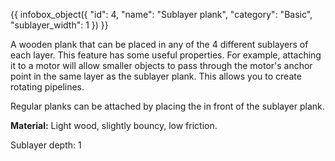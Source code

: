 {{ infobox_object({
	"id": 4,
	"name": "Sublayer plank",
	"category": "Basic",
	"sublayer_width": 1
}) }}

A wooden plank that can be placed in any of the 4 different sublayers of each layer. This feature has some useful properties. For example, attaching it to a motor will allow smaller objects to pass through the motor's anchor point in the same layer as the sublayer plank. This allows you to create rotating pipelines.

Regular planks can be attached by placing the in front of the sublayer plank.

**Material:** Light wood, slightly bouncy, low friction.

Sublayer depth: 1